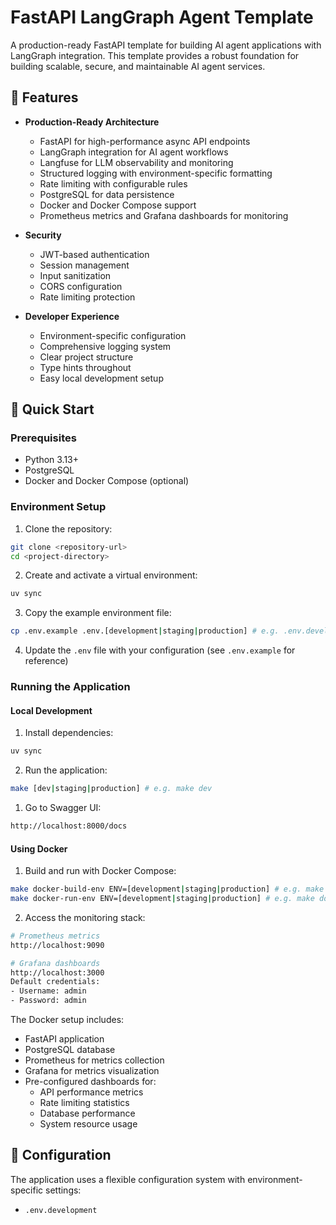 # FastAPI LangGraph Agent Template

A production-ready FastAPI template for building AI agent applications with LangGraph integration. This template provides a robust foundation for building scalable, secure, and maintainable AI agent services.

## 🌟 Features

- **Production-Ready Architecture**
  - FastAPI for high-performance async API endpoints
  - LangGraph integration for AI agent workflows
  - Langfuse for LLM observability and monitoring
  - Structured logging with environment-specific formatting
  - Rate limiting with configurable rules
  - PostgreSQL for data persistence
  - Docker and Docker Compose support
  - Prometheus metrics and Grafana dashboards for monitoring

- **Security**
  - JWT-based authentication
  - Session management
  - Input sanitization
  - CORS configuration
  - Rate limiting protection

- **Developer Experience**
  - Environment-specific configuration
  - Comprehensive logging system
  - Clear project structure
  - Type hints throughout
  - Easy local development setup

## 🚀 Quick Start

### Prerequisites

- Python 3.13+
- PostgreSQL
- Docker and Docker Compose (optional)

### Environment Setup

1. Clone the repository:
```bash
git clone <repository-url>
cd <project-directory>
```

2. Create and activate a virtual environment:
```bash
uv sync
```

3. Copy the example environment file:
```bash
cp .env.example .env.[development|staging|production] # e.g. .env.development
```

4. Update the `.env` file with your configuration (see `.env.example` for reference)

### Running the Application

#### Local Development

1. Install dependencies:
```bash
uv sync
```

2. Run the application:
```bash
make [dev|staging|production] # e.g. make dev
```

1. Go to Swagger UI:
```bash
http://localhost:8000/docs
```

#### Using Docker

1. Build and run with Docker Compose:
```bash
make docker-build-env ENV=[development|staging|production] # e.g. make docker-build-env ENV=development
make docker-run-env ENV=[development|staging|production] # e.g. make docker-run-env ENV=development
```

2. Access the monitoring stack:
```bash
# Prometheus metrics
http://localhost:9090

# Grafana dashboards
http://localhost:3000
Default credentials:
- Username: admin
- Password: admin
```

The Docker setup includes:
- FastAPI application
- PostgreSQL database
- Prometheus for metrics collection
- Grafana for metrics visualization
- Pre-configured dashboards for:
  - API performance metrics
  - Rate limiting statistics
  - Database performance
  - System resource usage

## 🔧 Configuration

The application uses a flexible configuration system with environment-specific settings:

- `.env.development`